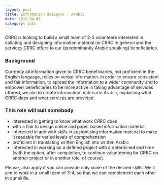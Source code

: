 ```yaml
---
layout: post
title: Information designer - Arabic
date: 2019-04-03
category: jobs
---
```


CRRC is looking to build a small team of 2-3 volunteers interested in collating and designing information material on CRRC in general and the services CRRC offers to our (predominantly Arabic speaking) beneficiaries.

### Background

Currently all information given to CRRC beneficiaries, not proficient in the English language, relies on verbal information. In order to ensure consistent and fair information, to spread the information to a wider community and to empower beneficiaries to be more active in taking advantage of services offered, we aim to create information material in Arabic, explaining what CRRC does and what services are provided.

### This role will suit somebody

- interested in getting to know what work CRRC does
- with a flair to design online and paper based information material
- interested in and with skills in customising information material to make it readable for varied levels of comprehension
- proficient in translating written English into written Arabic
- interested in working on a defined project with a determined end time (with the option, after completion, to continue volunteering for CRRC on another project or in another role, of course).

Please, also apply if you can provide only some of the desired skills. We’ll aim to work in a small team of 3-4, so that we can complement each other in our skills.

